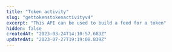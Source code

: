 ```yaml
---
title: "Token activity"
slug: "gettokenstokenactivityv4"
excerpt: "This API can be used to build a feed for a token"
hidden: false
createdAt: "2023-03-24T14:10:57.683Z"
updatedAt: "2023-07-27T19:19:08.839Z"
---
```

